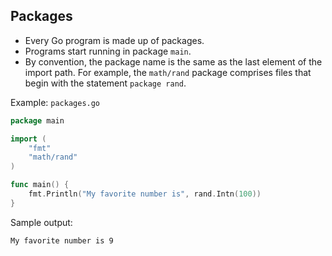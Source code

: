 ## Packages
- Every Go program is made up of packages.
- Programs start running in package `main`.
- By convention, the package name is the same as the last element of the import path. For example, the `math/rand` package comprises files that begin with the statement `package rand`.

Example:
`packages.go`
```go
package main

import (
	"fmt"
	"math/rand"
)

func main() {
	fmt.Println("My favorite number is", rand.Intn(100))
}
```

Sample output:
```
My favorite number is 9
```